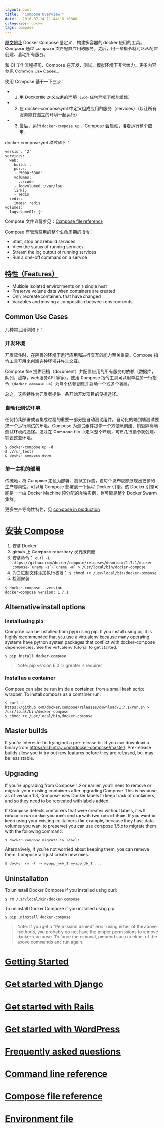 ```yaml
---
layout: post
title:  "Compose Overview!"
date:   2016-07-24 11:44:16 +0800
categories: docker
tags: compose
---
```


[原文地址](https://docs.docker.com/compose/overview/)
Docker Compose 是定义、构建多容器的 docker 应用的工具。
Compose 通过 compose 文件配置应用的服务。之后，用一条指令就可以从配置创建、启动所有服务。

和 CI 工作流程搭配，Compose 在开发、测试、模拟环境下非常给力。更多内容参见 [Common Use Cases.](https://docs.docker.com/compose/overview/#common-use-cases)。

使用 Compose 基于一下三步：

- 1. 用 Dockerfile 定义应用的环境（以在任何环境下都能重现）
- 2. 在 docker-compose.yml 中定义组成应用的服务（services）（以让所有服务能在孤立的环境一起运行）
- 3. 最后，运行 `docker-compose up` ，Compose 会启动，接着运行整个应用。

docker-compose.yml 格式如下：

```
version: '2'
services:
  web:
    build: .
    ports:
    - "5000:5000"
    volumes:
    - .:/code
    - logvolume01:/var/log
    links:
    - redis
  redis:
    image: redis
volumes:
  logvolume01: {}
```
Compose 文件详情参见：[Compose file reference](https://docs.docker.com/compose/compose-file/)

Compose 有管理应用的整个生命周期的指令：

- Start, stop and rebuild services
- View the status of running services
- Stream the log output of running services
- Run a one-off command on a service


## [特性（Features）](https://docs.docker.com/compose/overview/#/features)

- Multiple isolated environments on a single host
- Preserve volume data when containers are created
- Only recreate containers that have changed
- Variables and moving a composition between environments

## Common Use Cases
几种常见用例如下：

### 开发环境
开发软件时，在隔离的环境下运行应用和进行交互的能力至关重要。Compose 指令工具可用来创建这种环境并与其交互。

Compose file 提供归档（document）并配置应用的所有服务的依赖（数据库，队列，缓存，web服务API 等等）。使用 Compose 指令工具可以用单独的一行指令（`docker-compose up`）为每个依赖创建并启动一个或多个容器。

总之，这些特性为开发者提供一条开始开发项目的便捷途径。

### 自动化测试环境
任何持续部署或者集成过程的重要一部分是自动测试组件。自动化的端到端测试要求一个运行测试的环境。Compose 为测试组件提供一个方便地创建、销毁隔离地测试环境的途径。通过在 Compose file 中定义整个环境，可用几行指令就创建、销毁这些环境。

```
$ docker-compose up -d
$ ./run_tests
$ docker-compose down
```

### 单一主机的部署
传统地，将 Compose 定位为部署、测试工作流，但每个发布版都展现出更多的生产导向性。可以用 Compose 部署到一个远程 Docker 引擎。该 Docker 引擎可能是一个由 Docker Machine 预分配的单独实例，也可能是整个 Docker Swarm 集群。

更多生产导向性特性，见 [compose in production](https://docs.docker.com/compose/production/)


# [安装 Compose]((https://docs.docker.com/compose/install/))

1. 安装 Docker
2. github 上 Compose repository 发行版页面
3. 安装命令：
```curl -L https://github.com/docker/compose/releases/download/1.7.1/docker-compose-`uname -s`-`uname -m` > /usr/local/bin/docker-compose```
4. 为二进制文件添加执行权限：
``` $ chmod +x /usr/local/bin/docker-compose ```
5. 检测安装
```
$ docker-compose --version
docker-compose version: 1.7.1 
```

## Alternative install options
### Install using pip
Compose can be installed from pypi using pip. If you install using pip it is highly recommended that you use a virtualenv because many operating systems have python system packages that conflict with docker-compose dependencies. See the virtualenv tutorial to get started.

```
$ pip install docker-compose
```
> Note: pip version 6.0 or greater is required

### Install as a container
Compose can also be run inside a container, from a small bash script wrapper. To install compose as a container run:

```
$ curl -L https://github.com/docker/compose/releases/download/1.7.1/run.sh > /usr/local/bin/docker-compose
$ chmod +x /usr/local/bin/docker-compose
```

## Master builds
If you’re interested in trying out a pre-release build you can download a binary from https://dl.bintray.com/docker-compose/master/. Pre-release builds allow you to try out new features before they are released, but may be less stable.

## Upgrading
If you’re upgrading from Compose 1.2 or earlier, you’ll need to remove or migrate your existing containers after upgrading Compose. This is because, as of version 1.3, Compose uses Docker labels to keep track of containers, and so they need to be recreated with labels added.

If Compose detects containers that were created without labels, it will refuse to run so that you don’t end up with two sets of them. If you want to keep using your existing containers (for example, because they have data volumes you want to preserve) you can use compose 1.5.x to migrate them with the following command:

    $ docker-compose migrate-to-labels
Alternatively, if you’re not worried about keeping them, you can remove them. Compose will just create new ones.

    $ docker rm -f -v myapp_web_1 myapp_db_1 ...
## Uninstallation
To uninstall Docker Compose if you installed using curl:

    $ rm /usr/local/bin/docker-compose
To uninstall Docker Compose if you installed using pip:

    $ pip uninstall docker-compose
> Note: If you get a “Permission denied” error using either of the above methods, you probably do not have the proper permissions to remove docker-compose. To force the removal, prepend sudo to either of the above commands and run again.


# [Getting Started](https://docs.docker.com/compose/gettingstarted/)

# [Get started with Django](https://docs.docker.com/compose/django/)

# [Get started with Rails](https://docs.docker.com/compose/rails/)

# [Get started with WordPress](https://docs.docker.com/compose/wordpress/)

# [Frequently asked questions](https://docs.docker.com/compose/faq/)

# [Command line reference](https://docs.docker.com/compose/reference/)

# [Compose file reference](https://docs.docker.com/compose/compose-file/)

# [Environment file](https://docs.docker.com/compose/env-file/)
